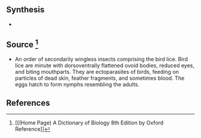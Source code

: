 ## Synthesis
- 
## Source [^1]
- An order of secondarily wingless insects comprising the bird lice. Bird lice are minute with dorsoventrally flattened ovoid bodies, reduced eyes, and biting mouthparts. They are ectoparasites of birds, feeding on particles of dead skin, feather fragments, and sometimes blood. The eggs hatch to form nymphs resembling the adults.
## References

[^1]: [[(Home Page) A Dictionary of Biology 8th Edition by Oxford Reference]]